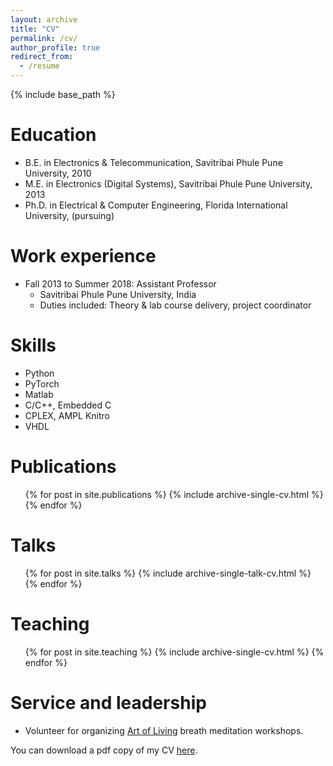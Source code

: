 ```yaml
---
layout: archive
title: "CV"
permalink: /cv/
author_profile: true
redirect_from:
  - /resume
---
```


{% include base_path %}

Education
======
* B.E. in Electronics & Telecommunication, Savitribai Phule Pune University, 2010
* M.E. in Electronics (Digital Systems), Savitribai Phule Pune University, 2013
* Ph.D. in Electrical & Computer Engineering, Florida International University, (pursuing)

Work experience
======
* Fall 2013 to Summer 2018: Assistant Professor
  * Savitribai Phule Pune University, India
  * Duties included: Theory & lab course delivery, project coordinator

  
Skills
======
* Python
* PyTorch
* Matlab
* C/C++, Embedded C
* CPLEX, AMPL Knitro
* VHDL

Publications
======
  <ul>{% for post in site.publications %}
    {% include archive-single-cv.html %}
  {% endfor %}</ul>
  
Talks
======
  <ul>{% for post in site.talks %}
    {% include archive-single-talk-cv.html %}
  {% endfor %}</ul>
  
Teaching
======
  <ul>{% for post in site.teaching %}
    {% include archive-single-cv.html %}
  {% endfor %}</ul>
  
Service and leadership
======
* Volunteer for organizing [Art of Living](https://www.artofliving.org/us-en) breath meditation workshops.

You can download a pdf copy of my CV [here](/files/CV.pdf).
 